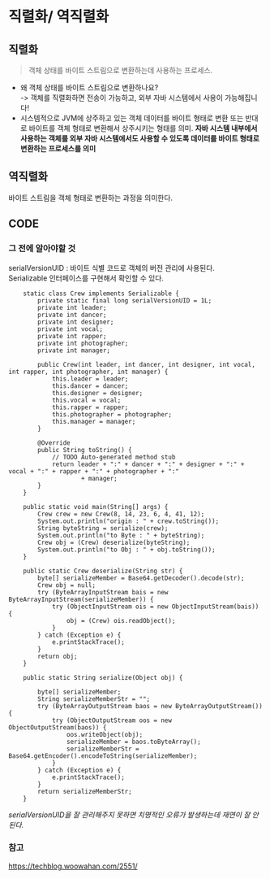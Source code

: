 # 직렬화/ 역직렬화
## 직렬화
> 객체 상태를 바이트 스트림으로 변환하는데 사용하는 프로세스.  

- 왜 객체 상태를 바이트 스트림으로 변환하나요?  
-> 객체를 직렬화하면 전송이 가능하고, 외부 자바 시스템에서 사용이 가능해집니다!  
- 시스템적으로 JVM에 상주하고 있는 객체 데이터를 바이트 형태로 변환 또는 반대로 바이트를 객체 형태로 변환해서 상주시키는 형태를 의미.
**자바 시스템 내부에서 사용하는 객체를 외부 자바 시스템에서도 사용할 수 있도록 데이터를 바이트 형태로 변환하는 프로세스를 의미**  
## 역직렬화
바이트 스트림을 객체 형태로 변환하는 과정을 의미한다.

## CODE
### 그 전에 알아야할 것
serialVersionUID : 바이트 식별 코드로 객체의 버전 관리에 사용된다.  
Serializable 인터페이스를 구현해서 확인할 수 있다.  
```
	static class Crew implements Serializable {
		private static final long serialVersionUID = 1L;
		private int leader;
		private int dancer;
		private int designer;
		private int vocal;
		private int rapper;
		private int photographer;
		private int manager;

		public Crew(int leader, int dancer, int designer, int vocal, int rapper, int photographer, int manager) {
			this.leader = leader;
			this.dancer = dancer;
			this.designer = designer;
			this.vocal = vocal;
			this.rapper = rapper;
			this.photographer = photographer;
			this.manager = manager;
		}

		@Override
		public String toString() {
			// TODO Auto-generated method stub
			return leader + ":" + dancer + ":" + designer + ":" + vocal + ":" + rapper + ":" + photographer + ":"
					+ manager;
		}
	}

	public static void main(String[] args) {
		Crew crew = new Crew(8, 14, 23, 6, 4, 41, 12);
		System.out.println("origin : " + crew.toString());
		String byteString = serialize(crew);
		System.out.println("to Byte : " + byteString);
		Crew obj = (Crew) deserialize(byteString);
		System.out.println("to Obj : " + obj.toString());
	}

	public static Crew deserialize(String str) {
		byte[] serializeMember = Base64.getDecoder().decode(str);
		Crew obj = null;
		try (ByteArrayInputStream bais = new ByteArrayInputStream(serializeMember)) {
			try (ObjectInputStream ois = new ObjectInputStream(bais)) {
				obj = (Crew) ois.readObject();
			}
		} catch (Exception e) {
			e.printStackTrace();
		}
		return obj;
	}

	public static String serialize(Object obj) {

		byte[] serializeMember;
		String serializeMemberStr = "";
		try (ByteArrayOutputStream baos = new ByteArrayOutputStream()) {
			try (ObjectOutputStream oos = new ObjectOutputStream(baos)) {
				oos.writeObject(obj);
				serializeMember = baos.toByteArray();
				serializeMemberStr = Base64.getEncoder().encodeToString(serializeMember);
			}
		} catch (Exception e) {
			e.printStackTrace();
		}
		return serializeMemberStr;
	}
```
*serialVersionUID을 잘 관리해주지 못하면 치명적인 오류가 발생하는데 재연이 잘 안된다.*
### 참고
https://techblog.woowahan.com/2551/
